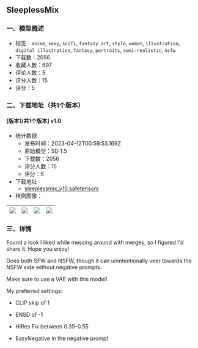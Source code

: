 ## SleeplessMix
### 一、模型概述

- 标签：`anime`, `sexy`, `scifi`, `fantasy art`, `style`, `woman`, `illustration`, `digital illustration`, `fantasy`, `portraits`, `semi-realistic`, `nsfw`
- 下载数：2056
- 收藏人数：697
- 评论人数：5
- 评分人数：15
- 评分：5

### 二、下载地址（共1个版本）

#### [版本1/共1个版本] v1.0

- 统计数据
  - 发布时间：2023-04-12T00:59:53.169Z
  - 原始模型：SD 1.5
  - 下载数：2056
  - 评分人数：15
  - 评分：5
- 下载地址
  - [sleeplessmix_v10.safetensors](https://civitai.com/api/download/models/43121)
- 样例图像：

| <img src="https://image.civitai.com/xG1nkqKTMzGDvpLrqFT7WA/dac48e19-22fc-4b34-56fd-b3e376ea1b00/width=450/473585.jpeg" /> | <img src="https://image.civitai.com/xG1nkqKTMzGDvpLrqFT7WA/4cb4c0da-c255-4d85-ee17-6b121635ce00/width=450/473511.jpeg" /> | <img src="https://image.civitai.com/xG1nkqKTMzGDvpLrqFT7WA/b671826d-8ce4-40f6-3405-36691ce9ae00/width=450/473529.jpeg" /> | <img src="https://image.civitai.com/xG1nkqKTMzGDvpLrqFT7WA/fd625f98-7a6b-49ce-7e49-0dcdda9eae00/width=450/473530.jpeg" /> |
| ---- | ---- | ---- | ---- |


### 三、详情
<p>Found a look I liked while messing around with merges, so I figured I'd share it. Hope you enjoy!</p><p>Does both SFW and NSFW, though it can unintentionally veer towards the NSFW side without negative prompts.</p><p>Make sure to use a VAE with this model!</p><p>My preferred settings:</p><ul><li><p>CLIP skip of 1</p></li><li><p>ENSD of -1</p></li><li><p>HiRes Fix between 0.35-0.55</p></li><li><p>EasyNegative in the negative prompt</p></li></ul>